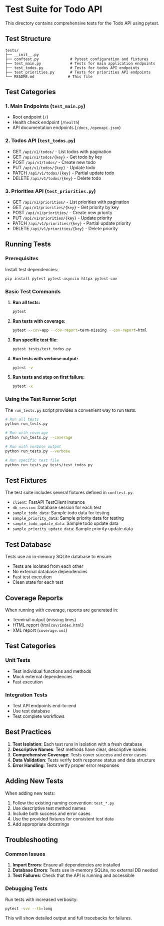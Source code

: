 # Test Suite for Todo API

This directory contains comprehensive tests for the Todo API using pytest.

## Test Structure

```
tests/
├── __init__.py
├── conftest.py              # Pytest configuration and fixtures
├── test_main.py             # Tests for main application endpoints
├── test_todos.py            # Tests for todos API endpoints
├── test_priorities.py       # Tests for priorities API endpoints
└── README.md               # This file
```

## Test Categories

### 1. Main Endpoints (`test_main.py`)

- Root endpoint (`/`)
- Health check endpoint (`/health`)
- API documentation endpoints (`/docs`, `/openapi.json`)

### 2. Todos API (`test_todos.py`)

- GET `/api/v1/todos/` - List todos with pagination
- GET `/api/v1/todos/{key}` - Get todo by key
- POST `/api/v1/todos/` - Create new todo
- PUT `/api/v1/todos/{key}` - Update todo
- PATCH `/api/v1/todos/{key}` - Partial update todo
- DELETE `/api/v1/todos/{key}` - Delete todo

### 3. Priorities API (`test_priorities.py`)

- GET `/api/v1/priorities/` - List priorities with pagination
- GET `/api/v1/priorities/{key}` - Get priority by key
- POST `/api/v1/priorities/` - Create new priority
- PUT `/api/v1/priorities/{key}` - Update priority
- PATCH `/api/v1/priorities/{key}` - Partial update priority
- DELETE `/api/v1/priorities/{key}` - Delete priority

## Running Tests

### Prerequisites

Install test dependencies:

```bash
pip install pytest pytest-asyncio httpx pytest-cov
```

### Basic Test Commands

1. **Run all tests:**

   ```bash
   pytest
   ```

2. **Run tests with coverage:**

   ```bash
   pytest --cov=app --cov-report=term-missing --cov-report=html
   ```

3. **Run specific test file:**

   ```bash
   pytest tests/test_todos.py
   ```

4. **Run tests with verbose output:**

   ```bash
   pytest -v
   ```

5. **Run tests and stop on first failure:**
   ```bash
   pytest -x
   ```

### Using the Test Runner Script

The `run_tests.py` script provides a convenient way to run tests:

```bash
# Run all tests
python run_tests.py

# Run with coverage
python run_tests.py --coverage

# Run with verbose output
python run_tests.py --verbose

# Run specific test file
python run_tests.py tests/test_todos.py
```

## Test Fixtures

The test suite includes several fixtures defined in `conftest.py`:

- `client`: FastAPI TestClient instance
- `db_session`: Database session for each test
- `sample_todo_data`: Sample todo data for testing
- `sample_priority_data`: Sample priority data for testing
- `sample_todo_update_data`: Sample todo update data
- `sample_priority_update_data`: Sample priority update data

## Test Database

Tests use an in-memory SQLite database to ensure:

- Tests are isolated from each other
- No external database dependencies
- Fast test execution
- Clean state for each test

## Coverage Reports

When running with coverage, reports are generated in:

- Terminal output (missing lines)
- HTML report (`htmlcov/index.html`)
- XML report (`coverage.xml`)

## Test Categories

### Unit Tests

- Test individual functions and methods
- Mock external dependencies
- Fast execution

### Integration Tests

- Test API endpoints end-to-end
- Use test database
- Test complete workflows

## Best Practices

1. **Test Isolation**: Each test runs in isolation with a fresh database
2. **Descriptive Names**: Test methods have clear, descriptive names
3. **Comprehensive Coverage**: Tests cover success and error cases
4. **Data Validation**: Tests verify both response status and data structure
5. **Error Handling**: Tests verify proper error responses

## Adding New Tests

When adding new tests:

1. Follow the existing naming convention: `test_*.py`
2. Use descriptive test method names
3. Include both success and error cases
4. Use the provided fixtures for consistent test data
5. Add appropriate docstrings

## Troubleshooting

### Common Issues

1. **Import Errors**: Ensure all dependencies are installed
2. **Database Errors**: Tests use in-memory SQLite, no external DB needed
3. **Test Failures**: Check that the API is running and accessible

### Debugging Tests

Run tests with increased verbosity:

```bash
pytest -vvv --tb=long
```

This will show detailed output and full tracebacks for failures.
